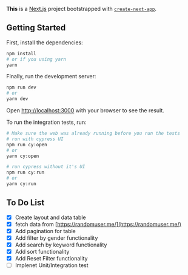 **This** is a [Next.js](https://nextjs.org/) project bootstrapped with [`create-next-app`](https://github.com/vercel/next.js/tree/canary/packages/create-next-app).

## Getting Started

First, install the dependencies:

```bash
npm install
# or if you using yarn
yarn
```

Finally, run the development server:

```bash
npm run dev
# or
yarn dev
```

Open [http://localhost:3000](http://localhost:3000) with your browser to see the result.

To run the integration tests, run:

```bash
# Make sure the web was already running before you run the tests
# run with cypress UI
npm run cy:open
# or
yarn cy:open

# run cypress without it's UI
npm run cy:run
# or
yarn cy:run
```

## To Do List
- [x] Create layout and data table
- [x] fetch data from [https://randomuser.me/](https://randomuser.me/)
- [x] Add pagination for table
- [x] Add filter by gender functionality
- [x] Add search by keyword functionality
- [x] Add sort functionality
- [x] Add Reset Filter functionality
- [ ] Implenet Unit/Integration test
